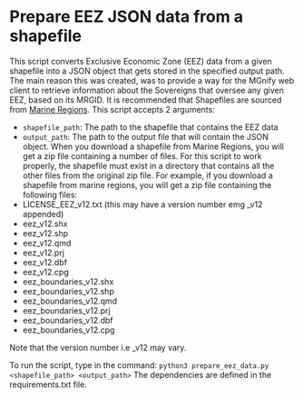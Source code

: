 # Prepare EEZ JSON data from a shapefile

This script converts Exclusive Economic Zone (EEZ) data from a given shapefile into a JSON object that gets stored in the specified output path. The main reason this was created, was to provide a way for the MGnify web client to retrieve information about the Sovereigns that oversee any given EEZ, based on its MRGID. 
It is recommended that Shapefiles are sourced from [Marine Regions](https://marineregions.org/downloads.php).
This script accepts 2 arguments:
- `shapefile_path`: The path to the shapefile that contains the EEZ data
- `output_path`: The path to the output file that will contain the JSON object.
When you download a shapefile from Marine Regions, you will get a zip file containing a number of files. For this script to work properly, the shapefile must exist in a directory that contains all the other files from the original zip file. For example, if you download a shapefile from marine regions, you will get a zip file containing the following files:
- LICENSE_EEZ_v12.txt (this may have a version number emg _v12 appended)
- eez_v12.shx
- eez_v12.shp
- eez_v12.qmd
- eez_v12.prj
- eez_v12.dbf
- eez_v12.cpg
- eez_boundaries_v12.shx
- eez_boundaries_v12.shp
- eez_boundaries_v12.qmd
- eez_boundaries_v12.prj
- eez_boundaries_v12.dbf
- eez_boundaries_v12.cpg

Note that the version number i.e _v12 may vary.

To run the script, type in the command:
```python3 prepare_eez_data.py <shapefile_path> <output_path>```
The dependencies are defined in the requirements.txt file.
